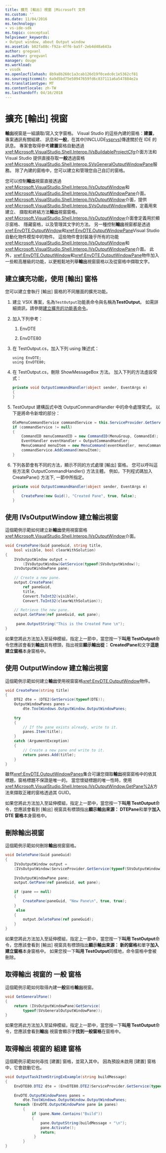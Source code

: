 ```yaml
---
title: 擴充 [輸出] 視窗 |Microsoft 文件
ms.custom: ''
ms.date: 11/04/2016
ms.technology:
- vs-ide-sdk
ms.topic: conceptual
helpviewer_keywords:
- Output window, about Output window
ms.assetid: b02fa88c-f92a-4ff6-ba5f-2eb4d48a643a
author: gregvanl
ms.author: gregvanl
manager: douge
ms.workload:
- vssdk
ms.openlocfilehash: 8b9a8b260c1a3cab126d19f0cedc0c1e5362cf81
ms.sourcegitcommit: 6a9d5bd75e50947659fd6c837111a6a547884e2a
ms.translationtype: MT
ms.contentlocale: zh-TW
ms.lasthandoff: 04/16/2018
---
```

# <a name="extending-the-output-window"></a>擴充 [輸出] 視窗
**輸出**視窗是一組讀取/寫入文字窗格。 Visual Studio 的這些內建的窗格：**建置**，專案通訊有關組建、 訊息和**一般**，在其中[!INCLUDE[vsprvs](../code-quality/includes/vsprvs_md.md)]傳達關於在 IDE 的訊息。 專案會取得參考**建置**窗格自動透過<xref:Microsoft.VisualStudio.Shell.Interop.IVsBuildableProjectCfg>介面方法和 Visual Studio 提供直接存取**一般**透過窗格<xref:Microsoft.VisualStudio.Shell.Interop.SVsGeneralOutputWindowPane>服務。 除了內建的窗格中，您可以建立和管理您自己自訂的窗格。  
  
 您可以控制**輸出**視窗直接透過<xref:Microsoft.VisualStudio.Shell.Interop.IVsOutputWindow>和<xref:Microsoft.VisualStudio.Shell.Interop.IVsOutputWindowPane>介面。 <xref:Microsoft.VisualStudio.Shell.Interop.IVsOutputWindow>介面，提供<xref:Microsoft.VisualStudio.Shell.Interop.SVsOutputWindow>服務，定義用來建立、 擷取和終結方法**輸出**視窗窗格。 <xref:Microsoft.VisualStudio.Shell.Interop.IVsOutputWindow>介面會定義用於顯示窗格、 隱藏窗格，以及管理其文字的方法。 另一種控制**輸出**視窗都是透過<xref:EnvDTE.OutputWindow>和<xref:EnvDTE.OutputWindowPane>Visual Studio 自動化物件模型中的物件。 這些物件會封裝幾乎所有的功能<xref:Microsoft.VisualStudio.Shell.Interop.IVsOutputWindow>和<xref:Microsoft.VisualStudio.Shell.Interop.IVsOutputWindowPane>介面。 此外，<xref:EnvDTE.OutputWindow>和<xref:EnvDTE.OutputWindowPane>物件加入一些較高層級的功能，以更輕鬆地列舉**輸出**視窗窗格以及從窗格中擷取文字。  
  
## <a name="creating-an-extension-that-uses-the-output-pane"></a>建立擴充功能，使用 [輸出] 窗格  
 您可以建立會執行 [輸出] 窗格的不同層面的擴充功能。  
  
1.  建立 VSIX 專案，名為`TestOutput`功能表命令與名稱為**TestOutput**。 如需詳細資訊，請參閱[建立擴充的功能表命令](../extensibility/creating-an-extension-with-a-menu-command.md)。  
  
2.  加入下列參考：  
  
    1.  EnvDTE  
  
    2.  EnvDTE80  
  
3.  在 TestOutput.cs，加入下列 using 陳述式：  
  
    ```f#  
    using EnvDTE;  
    using EnvDTE80;  
    ```  
  
4.  在 TestOutput.cs，刪除 ShowMessageBox 方法。 加入下列的方法虛設常式：  
  
    ```csharp  
    private void OutputCommandHandler(object sender, EventArgs e)  
    {  
    }  
    ```  
  
5.  TestOutput 建構函式中改 OutputCommandHandler 中的命令處理常式。 以下是將命令新增的部分：  
  
    ```csharp  
    OleMenuCommandService commandService = this.ServiceProvider.GetService(typeof(IMenuCommandService)) as OleMenuCommandService;  
    if (commandService != null)  
    {  
        CommandID menuCommandID = new CommandID(MenuGroup, CommandId);  
        EventHandler eventHandler = OutputCommandHandler;  
        MenuCommand menuItem = new MenuCommand(eventHandler, menuCommandID);  
        commandService.AddCommand(menuItem);  
    }  
    ```  
  
6.  下列各節會有不同的方法，顯示不同的方式處理 [輸出] 窗格。 您可以呼叫這些方法來 OutputCommandHandler() 方法主體。 例如，下列程式碼加入 CreatePane() 方法下, 一節中所指定。  
  
    ```csharp  
    private void OutputCommandHandler(object sender, EventArgs e)  
    {  
        CreatePane(new Guid(), "Created Pane", true, false);  
    }  
    ```  
  
## <a name="creating-an-output-window-with-ivsoutputwindow"></a>使用 IVsOutputWindow 建立輸出視窗  
 這個範例示範如何建立新**輸出**使用視窗窗格<xref:Microsoft.VisualStudio.Shell.Interop.IVsOutputWindow>介面。  
  
```csharp  
void CreatePane(Guid paneGuid, string title,   
    bool visible, bool clearWithSolution)  
{  
    IVsOutputWindow output =   
        (IVsOutputWindow)GetService(typeof(SVsOutputWindow));  
    IVsOutputWindowPane pane;  
  
    // Create a new pane.  
    output.CreatePane(  
        ref paneGuid,   
        title,   
        Convert.ToInt32(visible),   
        Convert.ToInt32(clearWithSolution));  
  
    // Retrieve the new pane.  
    output.GetPane(ref paneGuid, out pane);  
  
     pane.OutputString("This is the Created Pane \n");  
}  
```  
  
 如果您將此方法加入至延伸模組，指定上一節中，當您按一下**叫用 TestOutput**命令您應該會看到**輸出**具有標頭，指出視窗**顯示輸出從： CreatedPane**和文字**這是建立窗格**本身窗格中。  
  
## <a name="creating-an-output-window-with-outputwindow"></a>使用 OutputWindow 建立輸出視窗  
 這個範例示範如何建立**輸出**使用視窗窗格<xref:EnvDTE.OutputWindow>物件。  
  
```csharp  
void CreatePane(string title)  
{  
    DTE2 dte = (DTE2)GetService(typeof(DTE));  
    OutputWindowPanes panes =  
        dte.ToolWindows.OutputWindow.OutputWindowPanes;  
  
    try  
    {  
        // If the pane exists already, write to it.  
        panes.Item(title);  
    }  
    catch (ArgumentException)  
    {  
        // Create a new pane and write to it.  
        return panes.Add(title);  
    }  
}  
```  
  
 雖然<xref:EnvDTE.OutputWindowPanes>集合可讓您擷取**輸出**視窗窗格中的依其標題，窗格標題不保證是唯一的。 當您懷疑標題的唯一性時，使用<xref:Microsoft.VisualStudio.Shell.Interop.IVsOutputWindow.GetPane%2A>方法來擷取正確的窗格透過其 GUID。  
  
 如果您將此方法加入至延伸模組，指定上一節中，當您按一下**叫用 TestOutput**命令，您應該會看到 [輸出] 視窗具有標頭指出**顯示輸出來源： DTEPane**和單字**加入 DTE 窗格**本身窗格中。  
  
## <a name="deleting-an-output-window"></a>刪除輸出視窗  
 這個範例示範如何刪除**輸出**視窗窗格。  
  
```csharp  
void DeletePane(Guid paneGuid)  
{  
    IVsOutputWindow output =  
    (IVsOutputWindow)ServiceProvider.GetService(typeof(SVsOutputWindow));  
  
    IVsOutputWindowPane pane;  
    output.GetPane(ref paneGuid, out pane);  
  
    if (pane == null)  
    {  
        CreatePane(paneGuid, "New Pane\n", true, true);  
    }  
     else  
    {  
        output.DeletePane(ref paneGuid);  
    }  
}  
```  
  
 如果您將此方法加入至延伸模組，指定上一節中，當您按一下**叫用 TestOutput**命令，您應該會看到 [輸出] 視窗具有標頭指出**顯示輸出來源： 新的窗格**和單字**加入建立窗格**本身窗格中。 如果您按一下**叫用 TestOutput**同樣地，命令窗格中會被刪除。  
  
## <a name="getting-the-general-pane-of-the-output-window"></a>取得輸出 視窗的 一般 窗格  
 這個範例示範如何取得內建**一般**窗格**輸出**視窗。  
  
```csharp  
void GetGeneralPane()  
{  
    return (IVsOutputWindowPane)GetService(  
        typeof(SVsGeneralOutputWindowPane));  
}  
```  
  
 如果您將此方法加入至延伸模組，指定上一節中，當您按一下**叫用 TestOutput**命令，您應該會看到**輸出** 視窗會顯示字**找到一般窗格**在窗格中。  
  
## <a name="getting-the-build-pane-of-the-output-window"></a>取得輸出 視窗的 組建 窗格  
 這個範例示範如何尋找 [建置] 窗格，並寫入其中。 因為預設未啟用 [建置] 窗格中，它會啟動它也。  
  
```csharp  
void OutputTaskItemStringExExample(string buildMessage)  
{  
    EnvDTE80.DTE2 dte = (EnvDTE80.DTE2)ServiceProvider.GetService(typeof(EnvDTE.DTE));  
  
    EnvDTE.OutputWindowPanes panes =  
        dte.ToolWindows.OutputWindow.OutputWindowPanes;  
    foreach (EnvDTE.OutputWindowPane pane in panes)  
        {  
            if (pane.Name.Contains("Build"))  
            {  
                pane.OutputString(buildMessage + "\n");  
                pane.Activate();  
                return;  
             }  
        }  
}  
```